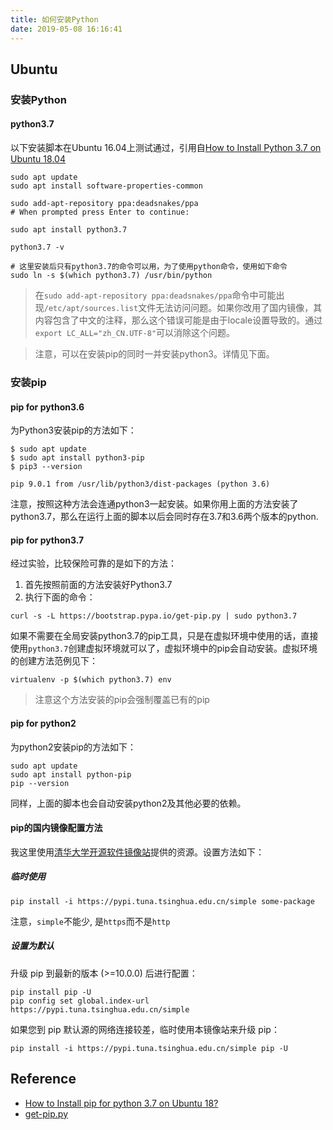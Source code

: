 ```yaml
---
title: 如何安装Python
date: 2019-05-08 16:16:41
---
```


## Ubuntu

### 安装Python

#### python3.7

以下安装脚本在Ubuntu 16.04上测试通过，引用自[How to Install Python 3.7 on Ubuntu 18.04](https://linuxize.com/post/how-to-install-python-3-7-on-ubuntu-18-04/)

```shell
sudo apt update
sudo apt install software-properties-common

sudo add-apt-repository ppa:deadsnakes/ppa
# When prompted press Enter to continue:

sudo apt install python3.7

python3.7 -v

# 这里安装后只有python3.7的命令可以用，为了使用python命令，使用如下命令
sudo ln -s $(which python3.7) /usr/bin/python
```

> 在`sudo add-apt-repository ppa:deadsnakes/ppa`命令中可能出现`/etc/apt/sources.list`文件无法访问问题。如果你改用了国内镜像，其内容包含了中文的注释，那么这个错误可能是由于locale设置导致的。通过`export LC_ALL="zh_CN.UTF-8"`可以消除这个问题。

> 注意，可以在安装pip的同时一并安装python3。详情见下面。

### 安装pip

#### pip for python3.6

为Python3安装pip的方法如下：

```shell
$ sudo apt update
$ sudo apt install python3-pip
$ pip3 --version

pip 9.0.1 from /usr/lib/python3/dist-packages (python 3.6)
```

注意，按照这种方法会连通python3一起安装。如果你用上面的方法安装了python3.7，那么在运行上面的脚本以后会同时存在3.7和3.6两个版本的python.

#### pip for python3.7

经过实验，比较保险可靠的是如下的方法：

1. 首先按照前面的方法安装好Python3.7
2. 执行下面的命令：

```shell
curl -s -L https://bootstrap.pypa.io/get-pip.py | sudo python3.7
```

如果不需要在全局安装python3.7的pip工具，只是在虚拟环境中使用的话，直接使用`python3.7`创建虚拟环境就可以了，虚拟环境中的pip会自动安装。虚拟环境的创建方法范例见下：

```shell
virtualenv -p $(which python3.7) env
```

> 注意这个方法安装的pip会强制覆盖已有的pip

#### pip for python2

为python2安装pip的方法如下：

```shell
sudo apt update
sudo apt install python-pip
pip --version
```

同样，上面的脚本也会自动安装python2及其他必要的依赖。

#### pip的国内镜像配置方法

我这里使用[清华大学开源软件镜像站](https://mirrors.tuna.tsinghua.edu.cn/help/pypi/)提供的资源。设置方法如下：

##### 临时使用

```shell
pip install -i https://pypi.tuna.tsinghua.edu.cn/simple some-package
```

注意，`simple`不能少, 是`https`而不是`http`

##### 设置为默认

升级 pip 到最新的版本 (>=10.0.0) 后进行配置：

```shell
pip install pip -U
pip config set global.index-url https://pypi.tuna.tsinghua.edu.cn/simple
```

如果您到 pip 默认源的网络连接较差，临时使用本镜像站来升级 pip：

```shell
pip install -i https://pypi.tuna.tsinghua.edu.cn/simple pip -U
```

## Reference

- [How to Install pip for python 3.7 on Ubuntu 18?](https://stackoverflow.com/questions/54633657/how-to-install-pip-for-python-3-7-on-ubuntu-18)
- [get-pip.py](https://bootstrap.pypa.io/get-pip.py)